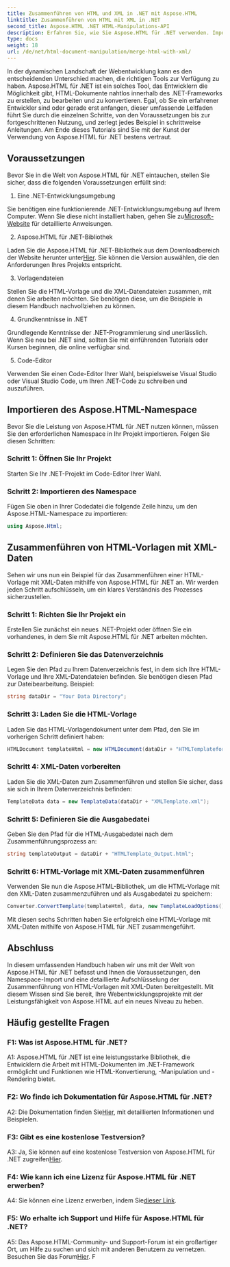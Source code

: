 ```yaml
---
title: Zusammenführen von HTML und XML in .NET mit Aspose.HTML
linktitle: Zusammenführen von HTML mit XML in .NET
second_title: Aspose.HTML .NET HTML-Manipulations-API
description: Erfahren Sie, wie Sie Aspose.HTML für .NET verwenden. Importieren Sie Namespaces, führen Sie HTML mit XML zusammen und verbessern Sie Ihre Webentwicklungsfähigkeiten mit diesem umfassenden Handbuch.
type: docs
weight: 18
url: /de/net/html-document-manipulation/merge-html-with-xml/
---
```


In der dynamischen Landschaft der Webentwicklung kann es den entscheidenden Unterschied machen, die richtigen Tools zur Verfügung zu haben. Aspose.HTML für .NET ist ein solches Tool, das Entwicklern die Möglichkeit gibt, HTML-Dokumente nahtlos innerhalb des .NET-Frameworks zu erstellen, zu bearbeiten und zu konvertieren. Egal, ob Sie ein erfahrener Entwickler sind oder gerade erst anfangen, dieser umfassende Leitfaden führt Sie durch die einzelnen Schritte, von den Voraussetzungen bis zur fortgeschrittenen Nutzung, und zerlegt jedes Beispiel in schrittweise Anleitungen. Am Ende dieses Tutorials sind Sie mit der Kunst der Verwendung von Aspose.HTML für .NET bestens vertraut.

## Voraussetzungen

Bevor Sie in die Welt von Aspose.HTML für .NET eintauchen, stellen Sie sicher, dass die folgenden Voraussetzungen erfüllt sind:

1. Eine .NET-Entwicklungsumgebung

Sie benötigen eine funktionierende .NET-Entwicklungsumgebung auf Ihrem Computer. Wenn Sie diese nicht installiert haben, gehen Sie zu[Microsoft-Website](https://docs.microsoft.com/en-us/dotnet/core/install/) für detaillierte Anweisungen.

2. Aspose.HTML für .NET-Bibliothek

 Laden Sie die Aspose.HTML für .NET-Bibliothek aus dem Downloadbereich der Website herunter unter[Hier](https://releases.aspose.com/html/net/). Sie können die Version auswählen, die den Anforderungen Ihres Projekts entspricht.

3. Vorlagendateien

Stellen Sie die HTML-Vorlage und die XML-Datendateien zusammen, mit denen Sie arbeiten möchten. Sie benötigen diese, um die Beispiele in diesem Handbuch nachvollziehen zu können.

4. Grundkenntnisse in .NET

Grundlegende Kenntnisse der .NET-Programmierung sind unerlässlich. Wenn Sie neu bei .NET sind, sollten Sie mit einführenden Tutorials oder Kursen beginnen, die online verfügbar sind.

5. Code-Editor

Verwenden Sie einen Code-Editor Ihrer Wahl, beispielsweise Visual Studio oder Visual Studio Code, um Ihren .NET-Code zu schreiben und auszuführen.

## Importieren des Aspose.HTML-Namespace

Bevor Sie die Leistung von Aspose.HTML für .NET nutzen können, müssen Sie den erforderlichen Namespace in Ihr Projekt importieren. Folgen Sie diesen Schritten:

### Schritt 1: Öffnen Sie Ihr Projekt

Starten Sie Ihr .NET-Projekt im Code-Editor Ihrer Wahl.

### Schritt 2: Importieren des Namespace

Fügen Sie oben in Ihrer Codedatei die folgende Zeile hinzu, um den Aspose.HTML-Namespace zu importieren:

```csharp
using Aspose.Html;
```

## Zusammenführen von HTML-Vorlagen mit XML-Daten

Sehen wir uns nun ein Beispiel für das Zusammenführen einer HTML-Vorlage mit XML-Daten mithilfe von Aspose.HTML für .NET an. Wir werden jeden Schritt aufschlüsseln, um ein klares Verständnis des Prozesses sicherzustellen.

### Schritt 1: Richten Sie Ihr Projekt ein

Erstellen Sie zunächst ein neues .NET-Projekt oder öffnen Sie ein vorhandenes, in dem Sie mit Aspose.HTML für .NET arbeiten möchten.

### Schritt 2: Definieren Sie das Datenverzeichnis

Legen Sie den Pfad zu Ihrem Datenverzeichnis fest, in dem sich Ihre HTML-Vorlage und Ihre XML-Datendateien befinden. Sie benötigen diesen Pfad zur Dateibearbeitung. Beispiel:

```csharp
string dataDir = "Your Data Directory";
```

### Schritt 3: Laden Sie die HTML-Vorlage

Laden Sie das HTML-Vorlagendokument unter dem Pfad, den Sie im vorherigen Schritt definiert haben:

```csharp
HTMLDocument templateHtml = new HTMLDocument(dataDir + "HTMLTemplateforXML.html");
```

### Schritt 4: XML-Daten vorbereiten

Laden Sie die XML-Daten zum Zusammenführen und stellen Sie sicher, dass sie sich in Ihrem Datenverzeichnis befinden:

```csharp
TemplateData data = new TemplateData(dataDir + "XMLTemplate.xml");
```

### Schritt 5: Definieren Sie die Ausgabedatei

Geben Sie den Pfad für die HTML-Ausgabedatei nach dem Zusammenführungsprozess an:

```csharp
string templateOutput = dataDir + "HTMLTemplate_Output.html";
```

### Schritt 6: HTML-Vorlage mit XML-Daten zusammenführen

Verwenden Sie nun die Aspose.HTML-Bibliothek, um die HTML-Vorlage mit den XML-Daten zusammenzuführen und als Ausgabedatei zu speichern:

```csharp
Converter.ConvertTemplate(templateHtml, data, new TemplateLoadOptions(), templateOutput);
```

Mit diesen sechs Schritten haben Sie erfolgreich eine HTML-Vorlage mit XML-Daten mithilfe von Aspose.HTML für .NET zusammengeführt.

## Abschluss

In diesem umfassenden Handbuch haben wir uns mit der Welt von Aspose.HTML für .NET befasst und Ihnen die Voraussetzungen, den Namespace-Import und eine detaillierte Aufschlüsselung der Zusammenführung von HTML-Vorlagen mit XML-Daten bereitgestellt. Mit diesem Wissen sind Sie bereit, Ihre Webentwicklungsprojekte mit der Leistungsfähigkeit von Aspose.HTML auf ein neues Niveau zu heben.

## Häufig gestellte Fragen

### F1: Was ist Aspose.HTML für .NET?

A1: Aspose.HTML für .NET ist eine leistungsstarke Bibliothek, die Entwicklern die Arbeit mit HTML-Dokumenten im .NET-Framework ermöglicht und Funktionen wie HTML-Konvertierung, -Manipulation und -Rendering bietet.

### F2: Wo finde ich Dokumentation für Aspose.HTML für .NET?

 A2: Die Dokumentation finden Sie[Hier](https://reference.aspose.com/html/net/), mit detaillierten Informationen und Beispielen.

### F3: Gibt es eine kostenlose Testversion?

 A3: Ja, Sie können auf eine kostenlose Testversion von Aspose.HTML für .NET zugreifen[Hier](https://releases.aspose.com/).

### F4: Wie kann ich eine Lizenz für Aspose.HTML für .NET erwerben?

 A4: Sie können eine Lizenz erwerben, indem Sie[dieser Link](https://purchase.aspose.com/buy).

### F5: Wo erhalte ich Support und Hilfe für Aspose.HTML für .NET?

 A5: Das Aspose.HTML-Community- und Support-Forum ist ein großartiger Ort, um Hilfe zu suchen und sich mit anderen Benutzern zu vernetzen. Besuchen Sie das Forum[Hier](https://forum.aspose.com/).
F